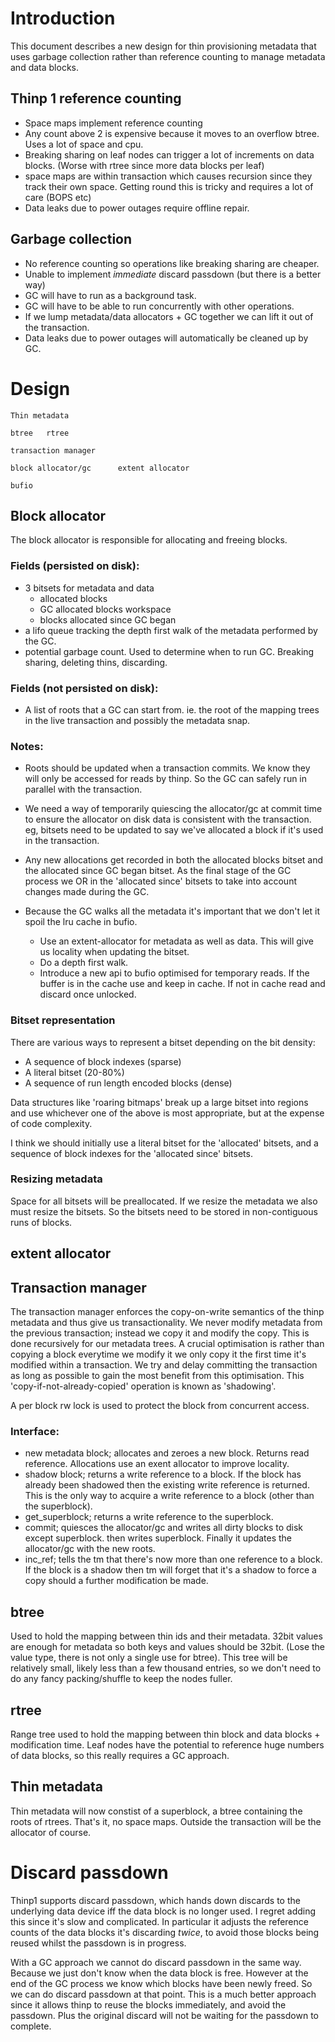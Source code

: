 # Introduction

This document describes a new design for thin provisioning metadata that uses garbage collection
rather than reference counting to manage metadata and data blocks.

## Thinp 1 reference counting

- Space maps implement reference counting
- Any count above 2 is expensive because it moves to an overflow btree.  Uses a lot of space and cpu.
- Breaking sharing on leaf nodes can trigger a lot of increments on data blocks.
  (Worse with rtree since more data blocks per leaf)
- space maps are within transaction which causes recursion since they track their own space.
  Getting round this is tricky and requires a lot of care (BOPS etc)
- Data leaks due to power outages require offline repair.


## Garbage collection

- No reference counting so operations like breaking sharing are cheaper.
- Unable to implement _immediate_ discard passdown (but there is a better way)
- GC will have to run as a background task.
- GC will have to be able to run concurrently with other operations.
- If we lump metadata/data allocators + GC together we can lift it out of the transaction.
- Data leaks due to power outages will automatically be cleaned up by GC.


# Design

    Thin metadata

    btree   rtree

    transaction manager

    block allocator/gc      extent allocator

    bufio

## Block allocator

The block allocator is responsible for allocating and freeing blocks.

### Fields (persisted on disk):

- 3 bitsets for metadata and data
  - allocated blocks
  - GC allocated blocks workspace
  - blocks allocated since GC began
- a lifo queue tracking the depth first walk of the metadata performed by
  the GC.
- potential garbage count.  Used to determine when to run GC.
  Breaking sharing, deleting thins, discarding.

### Fields (not persisted on disk):

- A list of roots that a GC can start from. ie. the root of the mapping trees
  in the live transaction and possibly the metadata snap.

### Notes:

- Roots should be updated when a transaction commits.  We know they
  will only be accessed for reads by thinp.  So the GC can safely run in parallel
  with the transaction.

- We need a way of temporarily quiescing the allocator/gc at commit time to ensure
  the allocator on disk data is consistent with the transaction.  eg, bitsets need
  to be updated to say we've allocated a block if it's used in the transaction.

- Any new allocations get recorded in both the allocated blocks bitset and the
  allocated since GC began bitset.  As the final stage of the GC process we OR in
  the 'allocated since' bitsets to take into account changes made during the GC.

- Because the GC walks all the metadata it's important that we don't let it spoil
  the lru cache in bufio.
  - Use an extent-allocator for metadata as well as data.  This will give us locality
    when updating the bitset.
  - Do a depth first walk.
  - Introduce a new api to bufio optimised for temporary reads.  If the buffer is in the cache
    use and keep in cache.  If not in cache read and discard once unlocked.

### Bitset representation

There are various ways to represent a bitset depending on the bit density:
  - A sequence of block indexes (sparse)
  - A literal bitset (20-80%)
  - A sequence of run length encoded blocks (dense)

Data structures like 'roaring bitmaps' break up a large bitset into regions and use
whichever one of the above is most appropriate, but at the expense of code complexity.

I think we should initially use a literal bitset for the 'allocated' bitsets, and
a sequence of block indexes for the 'allocated since' bitsets.

### Resizing metadata

Space for all bitsets will be preallocated.  If we resize the metadata we also must resize
the bitsets.  So the bitsets need to be stored in non-contiguous runs of blocks.


## extent allocator

## Transaction manager

The transaction manager enforces the copy-on-write semantics of the thinp metadata
and thus give us transactionality.  We never modify metadata from the previous transaction;
instead we copy it and modify the copy.  This is done recursively for our metadata trees.
A crucial optimisation is rather than copying a block everytime we modify it we only copy
it the first time it's modified within a transaction.  We try and delay committing the transaction
as long as possible to gain the most benefit from this optimisation.  This 'copy-if-not-already-copied'
operation is known as 'shadowing'.

A per block rw lock is used to protect the block from concurrent access.

### Interface:

- new metadata block; allocates and zeroes a new block.  Returns read reference.  Allocations
  use an exent allocator to improve locality.
- shadow block; returns a write reference to a block.  If the block has already been
  shadowed then the existing write reference is returned.  This is the only way to acquire
  a write reference to a block (other than the superblock).
- get_superblock; returns a write reference to the superblock.
- commit; quiesces the allocator/gc and writes all dirty blocks to disk except superblock.
  then writes superblock.  Finally it updates the allocator/gc with the new roots.
- inc_ref; tells the tm that there's now more than one reference to a block.  If the block
  is a shadow then tm will forget that it's a shadow to force a copy should a further modification
  be made.  

## btree

Used to hold the mapping between thin ids and their metadata.  32bit values are enough for metadata
so both keys and values should be 32bit.  (Lose the value type, there is not only a single use for btree).
This tree will be relatively small, likely less than a few thousand entries, so we don't need to do any
fancy packing/shuffle to keep the nodes fuller.

## rtree

Range tree used to hold the mapping between thin block and data blocks + modification time.  Leaf
nodes have the potential to reference huge numbers of data blocks, so this really requires a GC
approach.

## Thin metadata

Thin metadata will now constist of a superblock, a btree containing the roots of rtrees.
That's it, no space maps.  Outside the transaction will be the allocator of course.

# Discard passdown

Thinp1 supports discard passdown, which hands down discards to the underlying data device
iff the data block is no longer used.  I regret adding this since it's slow and complicated.
In particular it adjusts the reference counts of the data blocks it's discarding _twice_, to
avoid those blocks being reused whilst the passdown is in progress.

With a GC approach we cannot do discard passdown in the same way.  Because we just don't know
when the data block is free.  However at the end of the GC process we know which blocks have
been newly freed.  So we can do discard passdown at that point.  This is a much better approach
since it allows thinp to reuse the blocks immediately, and avoid the passdown.  Plus the original
discard will not be waiting for the passdown to complete.
